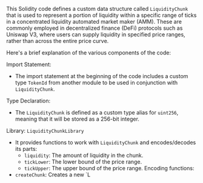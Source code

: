 This Solidity code defines a custom data structure called `LiquidityChunk` that is used to represent a portion of liquidity within a specific range of ticks in a concentrated liquidity automated market maker (AMM). These are commonly employed in decentralized finance (DeFi) protocols such as Uniswap V3, where users can supply liquidity in specified price ranges, rather than across the entire price curve.

Here's a brief explanation of the various components of the code:

 Import Statement:
- The import statement at the beginning of the code includes a custom type `TokenId` from another module to be used in conjunction with `LiquidityChunk`.

 Type Declaration: 
- The `LiquidityChunk` is defined as a custom type alias for `uint256`, meaning that it will be stored as a 256-bit integer.

Library: `LiquidityChunkLibrary`
- It provides functions to work with `LiquidityChunk` and encodes/decodes its parts:
    - `liquidity`: The amount of liquidity in the chunk.
    - `tickLower`: The lower bound of the price range.
    - `tickUpper`: The upper bound of the price range.
Encoding functions:
- `createChunk`: Creates a new `L